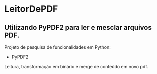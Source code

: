 # LeitorDePDF
 
## Utilizando PyPDF2 para ler e mesclar arquivos PDF.

Projeto de pesquisa de funcionalidades em Python:

* PyPDF2

Leitura, transformação em binário e merge de conteúdo em novo pdf.
